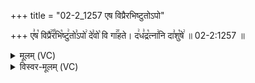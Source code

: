 +++
title = "02-2_1257 एष विप्रैरभिष्टुतोऽपो"

+++
ए꣣ष꣡ विप्रै꣢꣯र꣣भि꣡ष्टु꣢तो꣣ऽपो꣢ दे꣣वो꣡ वि गा꣢꣯हते। द꣢ध꣣द्र꣡त्ना꣢नि दा꣣शु꣡षे꣢ ॥ 02-2:1257 ॥

<details><summary>मूलम् (VC)</summary>

ए꣣ष꣡ विप्रै꣢꣯र꣣भि꣡ष्टु꣢तो꣣ऽपो꣢ दे꣣वो꣡ वि गा꣢हते । द꣢ध꣣द्र꣡त्ना꣢नि दा꣣शु꣡षे꣢ ॥१२५७॥
</details>

<details><summary>विस्वर-मूलम् (VC)</summary>

एष विप्रैरभिष्टुतोऽपो देवो वि गाहते । दधद्रत्नानि दाशुषे ॥१२५७॥
</details>